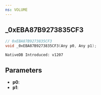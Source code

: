 ```yaml
---
ns: VOLUME
---
```

## _0xEBA87B9273835CF3

```c
// 0xEBA87B9273835CF3
void _0xEBA87B9273835CF3(Any p0, Any p1);
```

```
NativeDB Introduced: v1207
```

## Parameters
* **p0**:
* **p1**:
